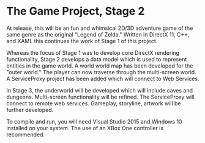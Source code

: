 # The Game Project, Stage 2
At release, this will be an fun and whimsical 2D/3D adventure game of the same genre as the original "Legend of Zelda."  Written in DirectX 11, C++, and XAML this continues the work of Stage 1 of this project.

Whereas the focus of Stage 1 was to develop core DirectX rendering functionality, Stage 2 develops a data model which is used to represent entities in the game world.  A world world map has been developed for the "outer world."  The player can now traverse through the multi-screen world.  A ServiceProxy project has been added which will connect to Web Services.

In Stage 3, the underworld will be developed which will include caves and dungeons.  Multi-screen functionality will be refined.  The ServiceProxy will connect to remote web services.  Gameplay, storyline, artwork will be further developed.



To compile and run, you will need Visual Studio 2015 and Windows 10 installed on your system.  The use of an XBox One controller is recommended.


